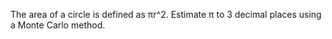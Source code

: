 The area of a circle is defined as πr^2. Estimate π to 3 decimal places using a Monte Carlo method.
